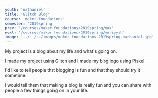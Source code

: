 ```yaml
---
youth: 'nathaniel'
title: 'Glitch Blog'
course: 'maker-foundations'
semester: '2019spring'
prev: '/courses/maker-foundations/2019spring/max'
next: '/courses/maker-foundations/2019spring/nuriyyah'
image: '../../../images/maker-foundations-2019spring-nathaniel.jpg'
---
```


My project is a blog about my life and what's going on.

I made my project using Glitch and I made my blog logo using Piskel.

I'd like to tell people that blogging is fun and that they should try it sometime.

I would tell them that making a blog is really fun and you can share with people a few things going on in your life.

